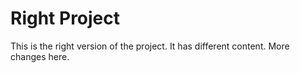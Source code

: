 # Right Project

This is the right version of the project.
It has different content.
More changes here.
